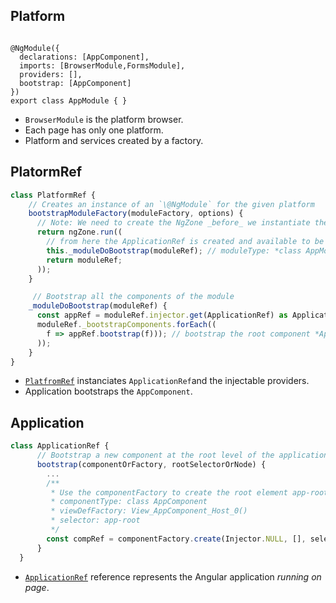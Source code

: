 ## Platform

<pre><code class="hljs" data-line-numbers="3,5" data-trim data-noescape>
@NgModule({
  declarations: [AppComponent],
  imports: [BrowserModule,FormsModule],
  providers: [],
  bootstrap: [AppComponent]
})
export class AppModule { }
</code></pre>

- `BrowserModule` is the platform browser.
- Each page has only one platform.
- Platform and services created by a factory.


## PlatormRef

```javascript
class PlatformRef {
    // Creates an instance of an `\@NgModule` for the given platform
    bootstrapModuleFactory(moduleFactory, options) {
      // Note: We need to create the NgZone _before_ we instantiate the module,
      return ngZone.run((
        // from here the ApplicationRef is created and available to be injected
        this._moduleDoBootstrap(moduleRef); // moduleType: *class AppModule*
        return moduleRef;
      ));
    }

     // Bootstrap all the components of the module
    _moduleDoBootstrap(moduleRef) {
      const appRef = moduleRef.injector.get(ApplicationRef) as ApplicationRef;
      moduleRef._bootstrapComponents.forEach((
        f => appRef.bootstrap(f))); // bootstrap the root component *AppComponent* with selector *app-root*
      ));
    }
}
```

- [`PlatfromRef`](https://github.com/angular/angular/blob/d2222541e8acf0c01415069e7c6af92b2acbba4f/packages/core/src/application_ref.ts#L235) instanciates `ApplicationRef`and the injectable providers.
- Application bootstraps the `AppComponent`.


## Application

```javascript
class ApplicationRef {
      // Bootstrap a new component at the root level of the application.
      bootstrap(componentOrFactory, rootSelectorOrNode) {
        ...
        /**
         * Use the componentFactory to create the root element app-root having this information:
         * componentType: class AppComponent
         * viewDefFactory: View_AppComponent_Host_0()
         * selector: app-root
         */
        const compRef = componentFactory.create(Injector.NULL, [], selectorOrNode, ngModule);
      }
  }
```

- [`ApplicationRef`](https://github.com/angular/angular/blob/d2222541e8acf0c01415069e7c6af92b2acbba4f/packages/core/src/application_ref.ts#L503) 
 reference represents the Angular application *running on page*.